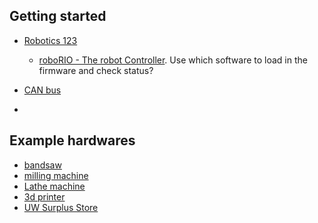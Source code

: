 ## Getting started
- [Robotics 123](https://docs.wpilib.org/en/stable/docs/zero-to-robot/introduction.html)
    - [roboRIO - The robot Controller](https://www.ni.com/docs/en-US/bundle/roborio-20-specs/page/specs.html).  Use which software to load in the firmware and check status? 

 - [CAN bus](https://en.wikipedia.org/wiki/CAN_bus)
- []() 




## Example hardwares
- [bandsaw](https://offerup.com/item/detail/5f498a0f-3e1f-3cba-abdf-2a544388b48c?q=grizzly+bandsaw)
- [milling machine](https://offerup.com/search?q=milling+machine)
- [Lathe machine](https://offerup.com/item/detail/162c4535-7a7f-3572-99cc-c69cf118a5a3?q=lathe+machine)
- [3d printer](https://offerup.com/search?q=3d+printer)
- [UW Surplus Store](https://facilities.uw.edu/uw-surplus/store/online-storefront)
